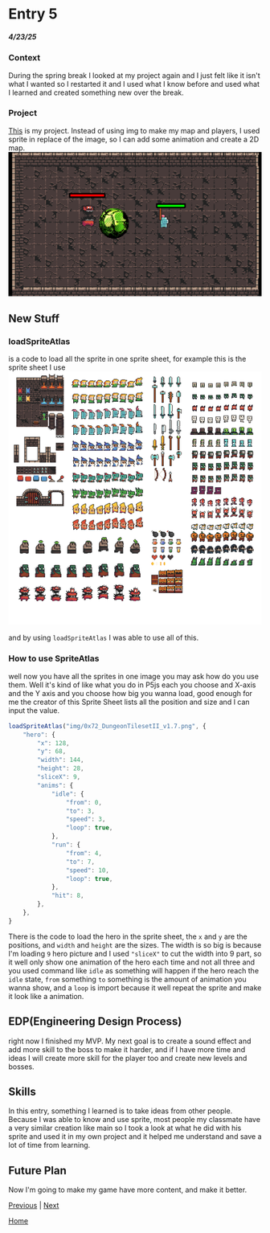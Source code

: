 # Entry 5
##### 4/23/25








### Context




During the spring break I looked at my project again and I just felt like it isn't what I wanted so I restarted it and I used what I know before and used what I learned and created something new over the break.


### Project




[This](../kaboom3.0f.html) is my project. Instead of using img to make my map and players, I used sprite in replace of the image, so I can add some animation and create a 2D map.
![alt text](demo.png)


## New Stuff


### loadSpriteAtlas


is a code to load all the sprite in one sprite sheet, for example this is the sprite sheet I use
![alt text](../img/0x72_DungeonTilesetII_v1.7.png)


and by using `loadSpriteAtlas` I was able to use all of this.


### How to use SpriteAtlas


well now you have all the sprites in one image you may ask how do you use them. Well it's kind of like what you do in P5js each you choose and X-axis and the Y axis and you choose how big you wanna load, good enough for me the creator of this Sprite Sheet lists all the position and size and I can input the value.


```js
loadSpriteAtlas("img/0x72_DungeonTilesetII_v1.7.png", {
    "hero": {
        "x": 128,
        "y": 68,
        "width": 144,
        "height": 28,
        "sliceX": 9,
        "anims": {
            "idle": {
                "from": 0,
                "to": 3,
                "speed": 3,
                "loop": true,
            },
            "run": {
                "from": 4,
                "to": 7,
                "speed": 10,
                "loop": true,
            },
            "hit": 8,
        },
    },
}
```


There is the code to load the hero in the sprite sheet, the `x` and `y` are the positions, and `width` and `height` are the sizes. The width is so big is because I'm loading `9` hero picture and I used `"sliceX"` to cut the width into 9 part, so it well only show one animation of the hero each time and not all three and you used command like `idle` as something will happen if the hero reach the `idle` state, `from` something `to` something is the amount of animation you wanna show, and a `loop` is import because it well repeat the sprite and make it look like a animation.
## EDP(Engineering Design Process)




right now I finished my MVP. My next goal is to create a sound effect and add more skill to the boss to make it harder, and if I have more time and ideas I will create more skill for the player too and create new levels and bosses.
## Skills


In this entry, something I learned is to take ideas from other people. Because I was able to know and use sprite, most people my classmate have a very similar creation like main so I took a look at what he did with his sprite and used it in my own project and it helped me understand and save a lot of time from learning.




## Future Plan




Now I'm going to make my game have more content, and make it better.






[Previous](entry03.md) | [Next](entry05.md)




[Home](../README.md)






